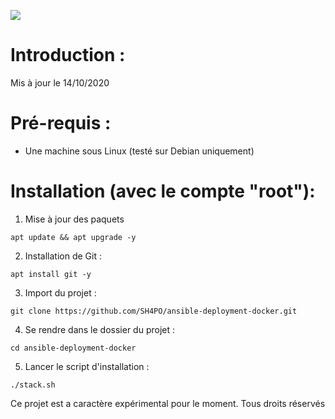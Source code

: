 ![](https://www.indetail.co.jp/wp-content/uploads/2016/02/ansible_docker_1200-1024x538.png)
# Introduction : 

Mis à jour le 14/10/2020

# Pré-requis : 

- Une machine sous Linux (testé sur Debian uniquement)

# Installation (avec le compte "root"): 

1. Mise à jour des paquets

```
apt update && apt upgrade -y
```

2. Installation de Git :

```
apt install git -y
```

3. Import du projet :

```
git clone https://github.com/SH4PO/ansible-deployment-docker.git
```

4. Se rendre dans le dossier du projet :

```
cd ansible-deployment-docker
```

5. Lancer le script d'installation : 

```
./stack.sh
```

Ce projet est a caractère expérimental pour le moment. Tous droits réservés
